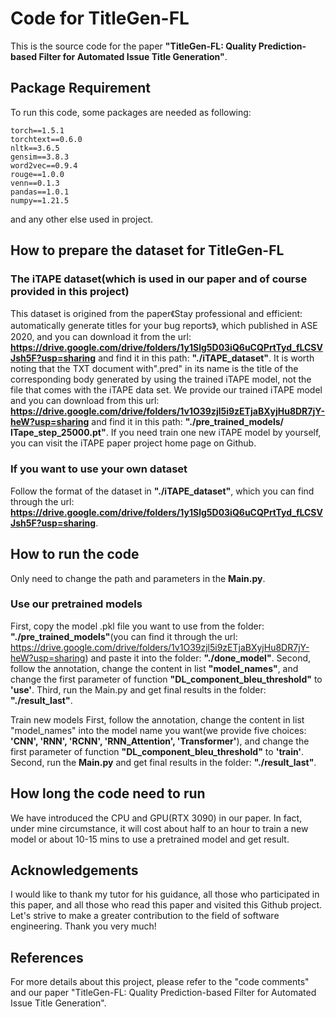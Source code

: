 # Code for TitleGen-FL

This is the source code for the paper **"TitleGen-FL: Quality Prediction-based Filter for Automated Issue Title Generation"**.

## Package Requirement

To run this code, some packages are needed as following:
```
torch==1.5.1
torchtext==0.6.0
nltk==3.6.5
gensim==3.8.3
word2vec==0.9.4
rouge==1.0.0
venn==0.1.3
pandas==1.0.1
numpy==1.21.5
```
and any other else used in project.

## How to prepare the dataset for TitleGen-FL

### The iTAPE dataset(which is used in our paper and of course provided in this project)

This dataset is origined from the paper《Stay professional and efficient: automatically generate titles for your bug reports》, which published in ASE 2020, and you can download it from the url: **https://drive.google.com/drive/folders/1y1Slg5D03iQ6uCQPrtTyd_fLCSVJsh5F?usp=sharing** and find it in this path: **"./iTAPE_dataset"**. It is worth noting that the TXT document with".pred" in its name is the title of the corresponding body generated by using the trained iTAPE model, not the file that comes with the iTAPE data set. We provide our trained iTAPE model and you can download from this url: **https://drive.google.com/drive/folders/1v1O39zjl5i9zETjaBXyjHu8DR7jY-heW?usp=sharing** and find it in this path: **"./pre_trained_models/ ITape_step_25000.pt"**. If you need train one new iTAPE model by yourself, you can visit the iTAPE paper project home page on Github.

### If you want to use your own dataset

Follow the format of the dataset in **"./iTAPE_dataset"**, which you can find through the url: **https://drive.google.com/drive/folders/1y1Slg5D03iQ6uCQPrtTyd_fLCSVJsh5F?usp=sharing**.

## How to run the code

Only need to change the path and parameters in the **Main.py**.

### Use our pretrained models
First, copy the model .pkl file you want to use from the folder: **"./pre_trained_models"**(you can find it through the url: https://drive.google.com/drive/folders/1v1O39zjl5i9zETjaBXyjHu8DR7jY-heW?usp=sharing) and paste it into the folder: **"./done_model"**.
Second, follow the annotation, change the content in list **"model_names"**, and change the first parameter of function **"DL_component_bleu_threshold"** to **'use'**.
Third, run the Main.py and get final results in the folder: **"./result_last"**.

Train new models
First, follow the annotation, change the content in list "model_names" into the model name you want(we provide five choices: **'CNN', 'RNN', 'RCNN', 'RNN_Attention', 'Transformer'**), and change the first parameter of function **"DL_component_bleu_threshold"** to **'train'**.
Second, run the **Main.py** and get final results in the folder: **"./result_last"**.

## How long the code need to run
We have introduced the CPU and GPU(RTX 3090) in our paper. In fact, under mine circumstance, it will cost about half to an hour to train a new model or about 10-15 mins to use a
pretrained model and get result.

## Acknowledgements

I would like to thank my tutor for his guidance, all those who participated in this paper, and all those who read this paper and visited this Github project. Let's strive to make a greater contribution to the field of software engineering. Thank you very much!

## References

For more details about this project, please refer to the "code comments" and our paper "TitleGen-FL: Quality Prediction-based Filter for Automated Issue Title Generation".

